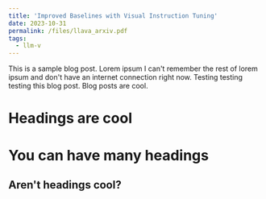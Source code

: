 ```yaml
---
title: 'Improved Baselines with Visual Instruction Tuning'
date: 2023-10-31
permalink: /files/llava_arxiv.pdf
tags:
  - llm-v
---
```


This is a sample blog post. Lorem ipsum I can't remember the rest of lorem ipsum and don't have an internet connection right now. Testing testing testing this blog post. Blog posts are cool.

Headings are cool
======

You can have many headings
======

Aren't headings cool?
------